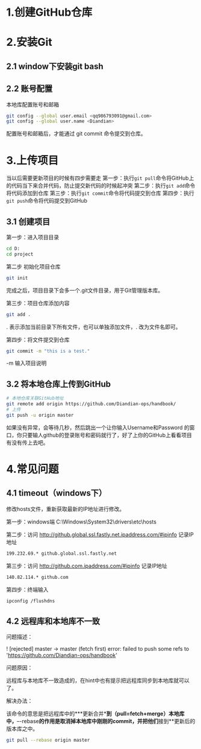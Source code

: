 # 1.创建GitHub仓库

# 2.安装Git

## 2.1 window下安装git bash

## 2.2 账号配置

本地库配置账号和邮箱

```bash
git config --global user.email <qq986793091@gmail.com>
git config --global user.name <Diandian>
```

配置账号和邮箱后，才能通过 git commit 命令提交到仓库。

# 3.上传项目

当以后需要更新项目的时候有四步需要走
第一步：执行`git pull`命令将GitHub上的代码当下来合并代码，防止提交新代码的时候起冲突
第二步：执行`git add`命令将代码添加到仓库
第三步：执行`git commit`命令将代码提交到仓库
第四步：执行`git push`命令将代码提交到GitHub

## 3.1 创建项目

第一步：进入项目目录

```bash
cd D:
cd project
```

第二步 初始化项目仓库

```bash
git init
```

完成之后，项目目录下会多一个.git文件目录，用于Git管理版本库。

第三步：项目仓库添加内容

```bash
git add .
```

. 表示添加当前目录下所有文件，也可以单独添加文件，. 改为文件名即可。

第四步：将文件提交到仓库

```bash
git commit -m "this is a test."
```

-m 输入项目说明

## 3.2 将本地仓库上传到GitHub

```bash
# 本地仓库关联GitHub地址
git remote add origin https://github.com/Diandian-ops/handbook/
# 上传
git push -u origin master
```

如果没有异常，会等待几秒，然后跳出一个让你输入Username和Password 的窗口，你只要输人github的登录账号和密码就行了，好了上你的GitHub上看看项目有没有传上去吧。

# 4.常见问题

## 4.1 timeout（windows下）

修改hosts文件，重新获取最新的IP地址进行修改。

第一步：windows端 C:\Windows\System32\drivers\etc\hosts

第二步：访问 http://github.global.ssl.fastly.net.ipaddress.com/#ipinfo 记录IP地址

```bash
199.232.69.* github.global.ssl.fastly.net
```

第三步：访问 http://github.com.ipaddress.com/#ipinfo 记录IP地址

```bash
140.82.114.* github.com
```

第四步：终端输入 

```bash
ipconfig /flushdns
```



## 4.2 远程库和本地库不一致

问题描述：

 ! [rejected]        master -> master (fetch first)
error: failed to push some refs to 'https://github.com/Diandian-ops/handbook'

问题原因：

远程库与本地库不一致造成的，在hint中也有提示把远程库同步到本地库就可以了。

解决办法：

该命令的意思是把远程库中的**\*更新合并\***到（**pull=fetch+merge**）本地库中，**–-rebase**的作用是取消掉本地库中刚刚的commit，并把他们**接到**更新后的版本库之中。

```bash
git pull --rebase origin master
```

